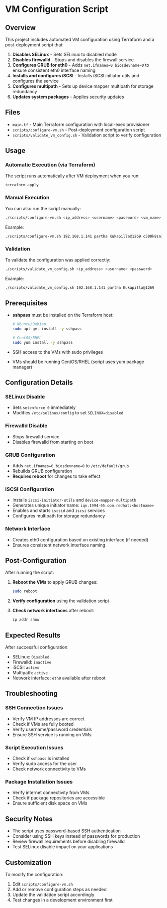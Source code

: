 # VM Configuration Script

## Overview

This project includes automated VM configuration using Terraform and a post-deployment script that:

1. **Disables SELinux** - Sets SELinux to disabled mode
2. **Disables firewalld** - Stops and disables the firewall service  
3. **Configures GRUB for eth0** - Adds `net.ifnames=0 biosdevname=0` to ensure consistent eth0 interface naming
4. **Installs and configures iSCSI** - Installs iSCSI initiator utils and configures the service
5. **Configures multipath** - Sets up device mapper multipath for storage redundancy
6. **Updates system packages** - Applies security updates

## Files

- `main.tf` - Main Terraform configuration with local-exec provisioner
- `scripts/configure-vm.sh` - Post-deployment configuration script
- `scripts/validate_vm_config.sh` - Validation script to verify configuration

## Usage

### Automatic Execution (via Terraform)

The script runs automatically after VM deployment when you run:

```bash
terraform apply
```

### Manual Execution

You can also run the script manually:

```bash
./scripts/configure-vm.sh <ip_address> <username> <password> <vm_name>
```

Example:
```bash
./scripts/configure-vm.sh 192.168.1.141 partha Kukapilla@1269 c500k8sn1
```

### Validation

To validate the configuration was applied correctly:

```bash
./scripts/validate_vm_config.sh <ip_address> <username> <password>
```

Example:
```bash
./scripts/validate_vm_config.sh 192.168.1.141 partha Kukapilla@1269
```

## Prerequisites

- **sshpass** must be installed on the Terraform host:
  ```bash
  # Ubuntu/Debian
  sudo apt-get install -y sshpass
  
  # CentOS/RHEL
  sudo yum install -y sshpass
  ```

- SSH access to the VMs with sudo privileges
- VMs should be running CentOS/RHEL (script uses yum package manager)

## Configuration Details

### SELinux Disable
- Sets `setenforce 0` immediately
- Modifies `/etc/selinux/config` to set `SELINUX=disabled`

### Firewalld Disable
- Stops firewalld service
- Disables firewalld from starting on boot

### GRUB Configuration
- Adds `net.ifnames=0 biosdevname=0` to `/etc/default/grub`
- Rebuilds GRUB configuration
- **Requires reboot** for changes to take effect

### iSCSI Configuration
- Installs `iscsi-initiator-utils` and `device-mapper-multipath`
- Generates unique initiator name: `iqn.1994-05.com.redhat:<hostname>`
- Enables and starts `iscsid` and `iscsi` services
- Configures multipath for storage redundancy

### Network Interface
- Creates eth0 configuration based on existing interface (if needed)
- Ensures consistent network interface naming

## Post-Configuration

After running the script:

1. **Reboot the VMs** to apply GRUB changes:
   ```bash
   sudo reboot
   ```

2. **Verify configuration** using the validation script

3. **Check network interfaces** after reboot:
   ```bash
   ip addr show
   ```

## Expected Results

After successful configuration:

- SELinux: `Disabled`
- Firewalld: `inactive`
- iSCSI: `active`
- Multipath: `active`
- Network interface: `eth0` available after reboot

## Troubleshooting

### SSH Connection Issues
- Verify VM IP addresses are correct
- Check if VMs are fully booted
- Verify username/password credentials
- Ensure SSH service is running on VMs

### Script Execution Issues
- Check if `sshpass` is installed
- Verify sudo access for the user
- Check network connectivity to VMs

### Package Installation Issues
- Verify internet connectivity from VMs
- Check if package repositories are accessible
- Ensure sufficient disk space on VMs

## Security Notes

- The script uses password-based SSH authentication
- Consider using SSH keys instead of passwords for production
- Review firewall requirements before disabling firewalld
- Test SELinux disable impact on your applications

## Customization

To modify the configuration:

1. Edit `scripts/configure-vm.sh`
2. Add or remove configuration steps as needed
3. Update the validation script accordingly
4. Test changes in a development environment first

